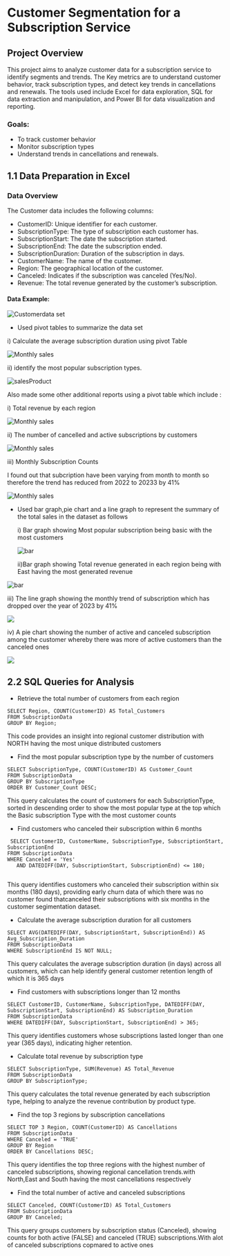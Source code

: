 # Customer Segmentation for a Subscription Service

## Project Overview
This project aims to analyze customer data for a subscription service to identify segments and trends. The Key metrics are to understand customer behavior, track subscription types, and detect key trends in cancellations and renewals. The tools used include Excel for data exploration, SQL for data extraction and manipulation, and Power BI for data visualization and reporting.


### Goals:
  - To track customer behavior
  - Monitor subscription types
  - Understand trends in cancellations and renewals.
    
## 1.1 Data Preparation in Excel
###  Data Overview

The Customer data includes the following columns:

- CustomerID: Unique identifier for each customer.
- SubscriptionType: The type of subscription each customer has.
- SubscriptionStart: The date the subscription started.
- SubscriptionEnd: The date the subscription ended.
- SubscriptionDuration: Duration of the subscription in days.
- CustomerName: The name of the customer.
- Region: The geographical location of the customer.
- Canceled: Indicates if the subscription was canceled (Yes/No).
- Revenue: The total revenue generated by the customer’s subscription.

#### Data Example:

![Customerdata set](https://github.com/sharifahstella/LITA-Capstone-Project2/blob/main/customerTable.JPG)

  - Used pivot tables to summarize the data set 

i) Calculate the average subscription duration using pivot Table 

![Monthly sales](https://github.com/sharifahstella/LITA-Capstone-Project2/blob/main/subscription.JPG)

ii) identify the most popular subscription types.

![salesProduct](https://github.com/sharifahstella/LITA-Capstone-Project2/blob/main/sub.JPG)

Also made some other additional reports using a pivot table which include :

i) Total revenue by each region

![Monthly sales](https://github.com/sharifahstella/LITA-Capstone-Project2/blob/main/revenue.JPG)

ii) The number of cancelled and active subscriptions by customers

![Monthly sales](https://github.com/sharifahstella/LITA-Capstone-Project2/blob/main/canceled.JPG)

iii) Monthly Subscription Counts

I found out that subcription have been varying from month to month so therefore the trend has reduced from 2022 to 20233 by 41%

![Monthly sales](https://github.com/sharifahstella/LITA-Capstone-Project2/blob/main/monthcount.JPG)

- Used bar graph,pie chart and a line graph to represent the summary of the total sales in the dataset as follows

  i) Bar graph showing Most popular subscription being basic with the most customers
  
  ![bar](https://github.com/sharifahstella/LITA-Capstone-Project2/blob/main/bar2.JPG)

  ii)Bar graph showing Total revenue generated in each region being with East having the most generated revenue

 ![bar](https://github.com/sharifahstella/LITA-Capstone-Project2/blob/main/bar3.JPG)

  iii) The line graph showing the monthly trend of subscription which has dropped over the year of 2023 by 41%

  ![](https://github.com/sharifahstella/LITA-Capstone-Project2/blob/main/line2.JPG)

  iv) A pie chart showing the number of active and canceled subscription among the customer whereby there was more of active customers than the canceled ones 

  ![](https://github.com/sharifahstella/LITA-Capstone-Project2/blob/main/pieee.JPG)

## 2.2 SQL Queries for Analysis

- Retrieve the total number of customers from each region

```
SELECT Region, COUNT(CustomerID) AS Total_Customers
FROM SubscriptionData
GROUP BY Region;

```
This code provides an insight into regional customer distribution with NORTH having the most unique distributed customers


- Find the most popular subscription type by the number of customers

```
SELECT SubscriptionType, COUNT(CustomerID) AS Customer_Count
FROM SubscriptionData
GROUP BY SubscriptionType
ORDER BY Customer_Count DESC;

```
This query calculates the count of customers for each SubscriptionType, sorted in descending order to show the most popular type at the top which the Basic subscription Type with the most customer counts 


- Find customers who canceled their subscription within 6 months

 ```
  SELECT CustomerID, CustomerName, SubscriptionType, SubscriptionStart, SubscriptionEnd
FROM SubscriptionData
WHERE Canceled = 'Yes' 
    AND DATEDIFF(DAY, SubscriptionStart, SubscriptionEnd) <= 180;
    
```
This query identifies customers who canceled their subscription within six months (180 days), providing early churn data of which there was no customer found thatcanceled their subscriptions with six months in the customer segimentation dataset.

- Calculate the average subscription duration for all customers

```
SELECT AVG(DATEDIFF(DAY, SubscriptionStart, SubscriptionEnd)) AS Avg_Subscription_Duration
FROM SubscriptionData
WHERE SubscriptionEnd IS NOT NULL;

```

This query calculates the average subscription duration (in days) across all customers, which can help identify general customer retention length of which it is 365 days

- Find customers with subscriptions longer than 12 months

```
SELECT CustomerID, CustomerName, SubscriptionType, DATEDIFF(DAY, SubscriptionStart, SubscriptionEnd) AS Subscription_Duration
FROM SubscriptionData
WHERE DATEDIFF(DAY, SubscriptionStart, SubscriptionEnd) > 365;

```
This query identifies customers whose subscriptions lasted longer than one year (365 days), indicating higher retention.

- Calculate total revenue by subscription type

```
SELECT SubscriptionType, SUM(Revenue) AS Total_Revenue
FROM SubscriptionData
GROUP BY SubscriptionType;

```

This query calculates the total revenue generated by each subscription type, helping to analyze the revenue contribution by product type.

- Find the top 3 regions by subscription cancellations

```
SELECT TOP 3 Region, COUNT(CustomerID) AS Cancellations
FROM SubscriptionData
WHERE Canceled = 'TRUE'
GROUP BY Region
ORDER BY Cancellations DESC;
```

This query identifies the top three regions with the highest number of canceled subscriptions, showing regional cancellation trends.with North,East and South having the most cancellations respectively

- Find the total number of active and canceled subscriptions

```
SELECT Canceled, COUNT(CustomerID) AS Total_Customers
FROM SubscriptionData
GROUP BY Canceled;

```

This query groups customers by subscription status (Canceled), showing counts for both active (FALSE) and canceled (TRUE) subscriptions.With alot of canceled subscriptions copmared to active ones






 




